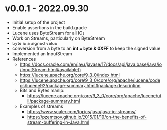 # v0.0.1 - 2022.09.30

- Initial setup of the project
- Enable assertions in the build.gradle
- Lucene uses ByteStream for all IOs
- Work on Streams, particularly on ByteStream
- byte is a signed value
- conversion from a byte to an **int = byte & 0XFF** to keep the signed value
- Implemented an InputStream
- References
  - https://docs.oracle.com/en/java/javase/17/docs/api/java.base/java/io/InputStream.html#available() 
  - https://lucene.apache.org/core/9_3_0/index.html
  - https://lucene.apache.org/core/9_3_0/core/org/apache/lucene/codecs/lucene92/package-summary.html#package.description
  - Bits and Bytes manip: 
    - https://lucene.apache.org/core/9_3_0/core/org/apache/lucene/util/package-summary.html
  - Examples of streams 
    - https://www.scaler.com/topics/java/java-io-streams/
    - https://pzemtsov.github.io/2015/01/19/on-the-benefits-of-stream-buffering-in-Java.html
